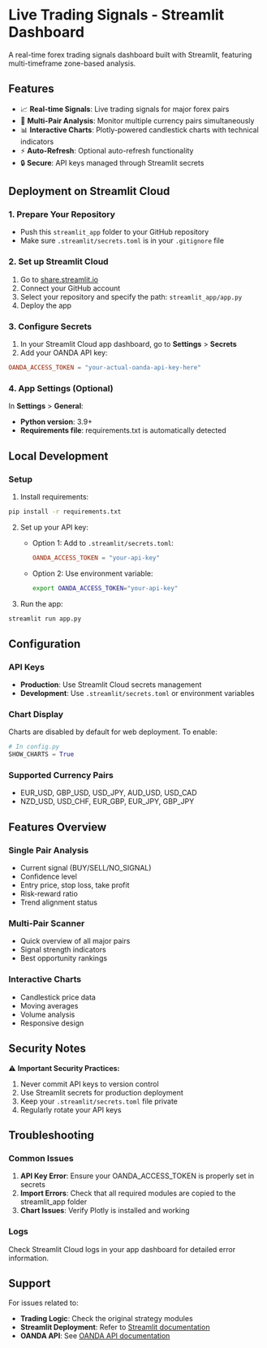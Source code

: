 # Live Trading Signals - Streamlit Dashboard

A real-time forex trading signals dashboard built with Streamlit, featuring multi-timeframe zone-based analysis.

## Features

- 📈 **Real-time Signals**: Live trading signals for major forex pairs
- 🎯 **Multi-Pair Analysis**: Monitor multiple currency pairs simultaneously  
- 📊 **Interactive Charts**: Plotly-powered candlestick charts with technical indicators
- ⚡ **Auto-Refresh**: Optional auto-refresh functionality
- 🔒 **Secure**: API keys managed through Streamlit secrets

## Deployment on Streamlit Cloud

### 1. Prepare Your Repository
- Push this `streamlit_app` folder to your GitHub repository
- Make sure `.streamlit/secrets.toml` is in your `.gitignore` file

### 2. Set up Streamlit Cloud
1. Go to [share.streamlit.io](https://share.streamlit.io)
2. Connect your GitHub account
3. Select your repository and specify the path: `streamlit_app/app.py`
4. Deploy the app

### 3. Configure Secrets
1. In your Streamlit Cloud app dashboard, go to **Settings** > **Secrets**
2. Add your OANDA API key:
```toml
OANDA_ACCESS_TOKEN = "your-actual-oanda-api-key-here"
```

### 4. App Settings (Optional)
In **Settings** > **General**:
- **Python version**: 3.9+
- **Requirements file**: requirements.txt is automatically detected

## Local Development

### Setup
1. Install requirements:
```bash
pip install -r requirements.txt
```

2. Set up your API key:
   - Option 1: Add to `.streamlit/secrets.toml`:
     ```toml
     OANDA_ACCESS_TOKEN = "your-api-key"
     ```
   - Option 2: Use environment variable:
     ```bash
     export OANDA_ACCESS_TOKEN="your-api-key"
     ```

3. Run the app:
```bash
streamlit run app.py
```

## Configuration

### API Keys
- **Production**: Use Streamlit Cloud secrets management
- **Development**: Use `.streamlit/secrets.toml` or environment variables

### Chart Display
Charts are disabled by default for web deployment. To enable:
```python
# In config.py
SHOW_CHARTS = True
```

### Supported Currency Pairs
- EUR_USD, GBP_USD, USD_JPY, AUD_USD, USD_CAD
- NZD_USD, USD_CHF, EUR_GBP, EUR_JPY, GBP_JPY

## Features Overview

### Single Pair Analysis
- Current signal (BUY/SELL/NO_SIGNAL)
- Confidence level
- Entry price, stop loss, take profit
- Risk-reward ratio
- Trend alignment status

### Multi-Pair Scanner
- Quick overview of all major pairs
- Signal strength indicators
- Best opportunity rankings

### Interactive Charts
- Candlestick price data
- Moving averages
- Volume analysis
- Responsive design

## Security Notes

⚠️ **Important Security Practices:**
1. Never commit API keys to version control
2. Use Streamlit secrets for production deployment
3. Keep your `.streamlit/secrets.toml` file private
4. Regularly rotate your API keys

## Troubleshooting

### Common Issues
1. **API Key Error**: Ensure your OANDA_ACCESS_TOKEN is properly set in secrets
2. **Import Errors**: Check that all required modules are copied to the streamlit_app folder
3. **Chart Issues**: Verify Plotly is installed and working

### Logs
Check Streamlit Cloud logs in your app dashboard for detailed error information.

## Support

For issues related to:
- **Trading Logic**: Check the original strategy modules
- **Streamlit Deployment**: Refer to [Streamlit documentation](https://docs.streamlit.io)
- **OANDA API**: See [OANDA API documentation](https://developer.oanda.com)